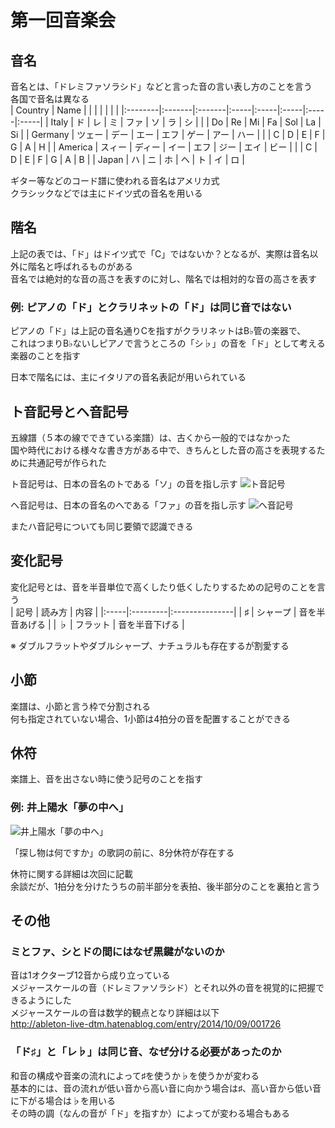 # 第一回音楽会

## 音名

音名とは、「ドレミファソラシド」などと言った音の言い表し方のことを言う  
各国で音名は異なる  
| Country | Name   |        |      |      |      |      |      |
|:--------|:-------|:-------|:-----|:-----|:-----|:-----|:-----|
| Italy   | ド     | レ     | ミ   | ファ | ソ   | ラ   | シ   |
|         | Do     | Re     | Mi   | Fa   | Sol  | La   | Si   |
| Germany | ツェー | デー   | エー | エフ | ゲー | アー | ハー |
|         | C      | D      | E    | F    | G    | A    | H    |
| America | スィー | ディー | イー | エフ | ジー | エイ | ビー |
|         | C      | D      | E    | F    | G    | A    | B    |
| Japan   | ハ     | ニ     | ホ   | ヘ   | ト   | イ   | ロ   |

ギター等などのコード譜に使われる音名はアメリカ式  
クラシックなどでは主にドイツ式の音名を用いる  

## 階名

上記の表では、「ド」はドイツ式で「C」ではないか？となるが、実際は音名以外に階名と呼ばれるものがある  
音名では絶対的な音の高さを表すのに対し、階名では相対的な音の高さを表す  

### 例: ピアノの「ド」とクラリネットの「ド」は同じ音ではない

ピアノの「ド」は上記の音名通りCを指すがクラリネットはB♭管の楽器で、  
これはつまりB♭ないしピアノで言うところの「シ♭」の音を「ド」として考える楽器のことを指す

日本で階名には、主にイタリアの音名表記が用いられている

## ト音記号とヘ音記号

五線譜（５本の線でできている楽譜）は、古くから一般的ではなかった  
国や時代における様々な書き方がある中で、きちんとした音の高さを表現するために共通記号が作られた  

ト音記号は、日本の音名のトである「ソ」の音を指し示す
![ト音記号](https://github.com/yama7mi3/music/images/ト音記号.png)

ヘ音記号は、日本の音名のへである「ファ」の音を指し示す
![ヘ音記号](https://github.com/yama7mi3/music/images/ヘ音記号.png)

またハ音記号についても同じ要領で認識できる  

## 変化記号

変化記号とは、音を半音単位で高くしたり低くしたりするための記号のことを言う  
| 記号 | 読み方   | 内容           |
|:-----|:---------|:---------------|
| ♯    | シャープ | 音を半音あげる |
| ♭    | フラット | 音を半音下げる |

※ ダブルフラットやダブルシャープ、ナチュラルも存在するが割愛する

## 小節

楽譜は、小節と言う枠で分割される  
何も指定されていない場合、1小節は4拍分の音を配置することができる  

## 休符

楽譜上、音を出さない時に使う記号のことを指す

### 例: 井上陽水「夢の中へ」

![井上陽水「夢の中へ」](https://github.com/yama7mi3/music/images/夢の中へ.png)

「探し物は何ですか」の歌詞の前に、8分休符が存在する  

休符に関する詳細は次回に記載  
余談だが、1拍分を分けたうちの前半部分を表拍、後半部分のことを裏拍と言う

## その他

### ミとファ、シとドの間にはなぜ黒鍵がないのか

音は1オクターブ12音から成り立っている  
メジャースケールの音（ドレミファソラシド）とそれ以外の音を視覚的に把握できるようにした  
メジャースケールの音は数学的観点となり詳細は以下  
<http://ableton-live-dtm.hatenablog.com/entry/2014/10/09/001726>

### 「ド♯」と「レ♭」は同じ音、なぜ分ける必要があったのか

和音の構成や音楽の流れによって♯を使うか♭を使うかが変わる  
基本的には、音の流れが低い音から高い音に向かう場合は♯、高い音から低い音に下がる場合は♭を用いる  
その時の調（なんの音が「ド」を指すか）によってが変わる場合もある  
